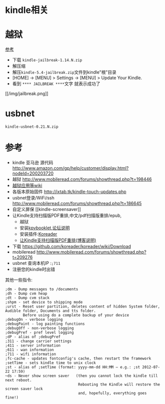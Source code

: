 # kindle相关

# 越狱

[参考](http://www.mobileread.com/forums/showthread.php?t=186645)

* 下载 `kindle-jailbreak-1.14.N.zip`
* 解压缩
* 解压`kindle-5.4-jailbreak.zip`文件到kindle"根"目录
*  [HOME] -> [MENU] > Settings -> [MENU] > Update Your Kindle.
* 看到 `**** JAILBREAK ****`文字 就表示成功了

[[/img/jailbreak.png]]

# usbnet

`kindle-usbnet-0.21.N.zip`

# 参考
* kindle 亚马逊 源代码 http://www.amazon.com/gp/help/customer/display.html?nodeId=200203720
* 越狱 http://www.mobileread.com/forums/showthread.php?t=198446
* [越狱应用等wiki](http://wiki.mobileread.com/wiki/Kindle_Touch_Hacking#USB_Networking) 
* 各版本原始固件 http://ixtab.tk/kindle-touch-updates.php
* usbnet登录/WiFi/ssh http://www.mobileread.com/forums/showthread.php?t=186645
* 自定义屏保 [[kindle-screensaver]]
* 让Kindle支持扫描版PDF重排,中文/pdf扫描版重排/epub,
  * 越狱
  * 安装[kpvbooklet](https://github.com/koreader/kpvbooklet/releases),[论坛说明](http://www.mobileread.com/forums/showthread.php?t=209276)
  * 安装插件:[Koreader](https://github.com/koreader/koreader)
  * [让Kindle支持扫描版PDF重排(博客说明)](http://vislab.bjmu.edu.cn/blog/hwangxin/2012/10/read-scanned-pdfs-with-kindlepdfviewer/)
 * 下载 https://github.com/koreader/koreader/wiki/Download
 * mobileread http://www.mobileread.com/forums/showthread.php?t=209276
* usbnet 查询本机IP :`;711`
* 注册您的kindle时出错

其他一些指令:
```text
;dm - Dump messages to /documents
;dh - Dump cvm heap
;dt - Dump cvm stack
;shpm - set device to shipping mode
;urst - Reset user partition, deletes content of hidden System folder, Audible folder, Documents and tts folder. 
        Before using do a complete backup of your device
;debugOn - verbose logging
;debugPaint - log painting functions
;debugOff - non-verbose logging
;debugPref - pref level logging
;dP - alias of ;debugPref
;311 - change carrier settings
;411 - server information
;611 - wan information
;711 - wifi information
;fc-cache - updates fontconfig's cache, then restart the framework
;setTime - sets kindle time to unix clock
;st - alias of ;setTime (format: yyyy-mm-dd HH:MM – e.g.: ;st 2012-07-22 17:59)
~ds - Never show screen saver   (then you cannot lock the kindle till next reboot. 
                                 Rebooting the Kindle will restore the screen saver lock
                                 and, hopefully, everything goes fine!)
```